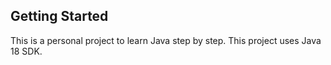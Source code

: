 ## Getting Started

This is a personal project to learn Java step by step. This project uses Java 18 SDK.

